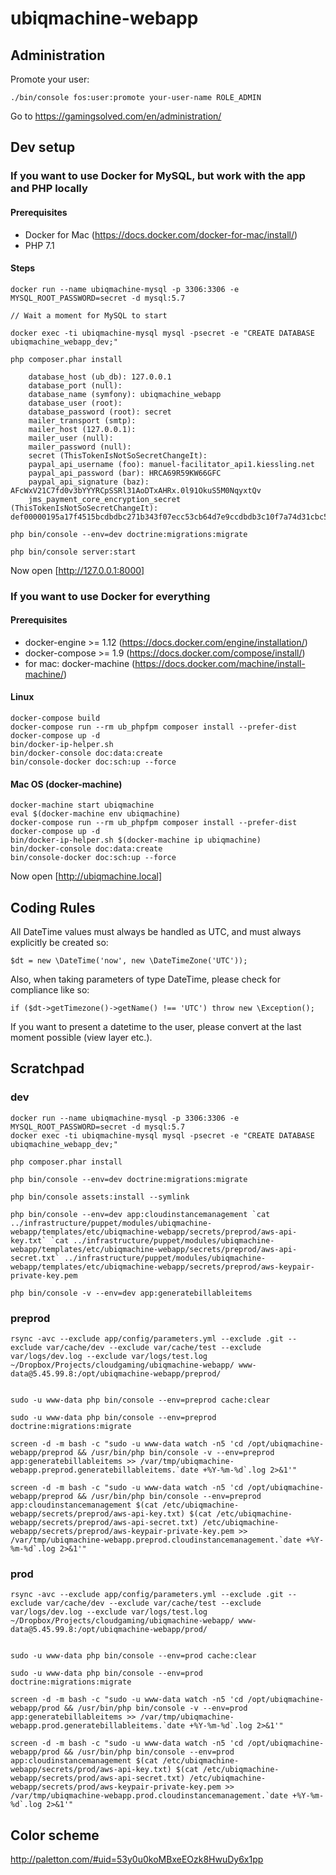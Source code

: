 # ubiqmachine-webapp

## Administration

Promote your user:

    ./bin/console fos:user:promote your-user-name ROLE_ADMIN

Go to https://gamingsolved.com/en/administration/


## Dev setup

### If you want to use Docker for MySQL, but work with the app and PHP locally

#### Prerequisites

* Docker for Mac (https://docs.docker.com/docker-for-mac/install/)
* PHP 7.1

#### Steps

    docker run --name ubiqmachine-mysql -p 3306:3306 -e MYSQL_ROOT_PASSWORD=secret -d mysql:5.7

    // Wait a moment for MySQL to start

    docker exec -ti ubiqmachine-mysql mysql -psecret -e "CREATE DATABASE ubiqmachine_webapp_dev;"

    php composer.phar install

        database_host (ub_db): 127.0.0.1
        database_port (null):
        database_name (symfony): ubiqmachine_webapp
        database_user (root):
        database_password (root): secret
        mailer_transport (smtp):
        mailer_host (127.0.0.1):
        mailer_user (null):
        mailer_password (null):
        secret (ThisTokenIsNotSoSecretChangeIt):
        paypal_api_username (foo): manuel-facilitator_api1.kiessling.net
        paypal_api_password (bar): HRCA69R59KW66GFC
        paypal_api_signature (baz): AFcWxV21C7fd0v3bYYYRCpSSRl31AoDTxAHRx.0l91OkuS5M0NqyxtQv
        jms_payment_core_encryption_secret (ThisTokenIsNotSoSecretChangeIt): def00000195a17f4515bcdbdbc271b343f07ecc53cb64d7e9ccdbdb3c10f7a74d31cbc51a1af971a0231f87976d506351213ee791c6cf8e74dc2c91e3198943eb7b7be88

    php bin/console --env=dev doctrine:migrations:migrate
    
    php bin/console server:start

Now open [http://127.0.0.1:8000]


### If you want to use Docker for everything

#### Prerequisites

* docker-engine >= 1.12 (https://docs.docker.com/engine/installation/)
* docker-compose >= 1.9 (https://docs.docker.com/compose/install/)
* for mac: docker-machine (https://docs.docker.com/machine/install-machine/)

#### Linux 

    docker-compose build
    docker-compose run --rm ub_phpfpm composer install --prefer-dist
    docker-compose up -d 
    bin/docker-ip-helper.sh
    bin/docker-console doc:data:create
    bin/console-docker doc:sch:up --force

#### Mac OS (docker-machine)

    docker-machine start ubiqmachine
    eval $(docker-machine env ubiqmachine)
    docker-compose run --rm ub_phpfpm composer install --prefer-dist
    docker-compose up -d
    bin/docker-ip-helper.sh $(docker-machine ip ubiqmachine)
    bin/docker-console doc:data:create
    bin/console-docker doc:sch:up --force
    
Now open [http://ubiqmachine.local]

## Coding Rules

All DateTime values must always be handled as UTC, and must always explicitly be created so:

    $dt = new \DateTime('now', new \DateTimeZone('UTC'));
    
Also, when taking parameters of type DateTime, please check for compliance like so:
    
    if ($dt->getTimezone()->getName() !== 'UTC') throw new \Exception();
    
If you want to present a datetime to the user, please convert at the last moment possible (view layer etc.).


## Scratchpad

### dev

    docker run --name ubiqmachine-mysql -p 3306:3306 -e MYSQL_ROOT_PASSWORD=secret -d mysql:5.7
    docker exec -ti ubiqmachine-mysql mysql -psecret -e "CREATE DATABASE ubiqmachine_webapp_dev;"
    
    php composer.phar install
    
    php bin/console --env=dev doctrine:migrations:migrate

    php bin/console assets:install --symlink

    php bin/console --env=dev app:cloudinstancemanagement `cat ../infrastructure/puppet/modules/ubiqmachine-webapp/templates/etc/ubiqmachine-webapp/secrets/preprod/aws-api-key.txt` `cat ../infrastructure/puppet/modules/ubiqmachine-webapp/templates/etc/ubiqmachine-webapp/secrets/preprod/aws-api-secret.txt` ../infrastructure/puppet/modules/ubiqmachine-webapp/templates/etc/ubiqmachine-webapp/secrets/preprod/aws-keypair-private-key.pem

    php bin/console -v --env=dev app:generatebillableitems


### preprod

    rsync -avc --exclude app/config/parameters.yml --exclude .git --exclude var/cache/dev --exclude var/cache/test --exclude var/logs/dev.log --exclude var/logs/test.log ~/Dropbox/Projects/cloudgaming/ubiqmachine-webapp/ www-data@5.45.99.8:/opt/ubiqmachine-webapp/preprod/

    
    sudo -u www-data php bin/console --env=preprod cache:clear
    
    sudo -u www-data php bin/console --env=preprod doctrine:migrations:migrate
    
    screen -d -m bash -c "sudo -u www-data watch -n5 'cd /opt/ubiqmachine-webapp/preprod && /usr/bin/php bin/console -v --env=preprod app:generatebillableitems >> /var/tmp/ubiqmachine-webapp.preprod.generatebillableitems.`date +%Y-%m-%d`.log 2>&1'"
    
    screen -d -m bash -c "sudo -u www-data watch -n5 'cd /opt/ubiqmachine-webapp/preprod && /usr/bin/php bin/console --env=preprod app:cloudinstancemanagement $(cat /etc/ubiqmachine-webapp/secrets/preprod/aws-api-key.txt) $(cat /etc/ubiqmachine-webapp/secrets/preprod/aws-api-secret.txt) /etc/ubiqmachine-webapp/secrets/preprod/aws-keypair-private-key.pem >> /var/tmp/ubiqmachine-webapp.preprod.cloudinstancemanagement.`date +%Y-%m-%d`.log 2>&1'"


### prod

    rsync -avc --exclude app/config/parameters.yml --exclude .git --exclude var/cache/dev --exclude var/cache/test --exclude var/logs/dev.log --exclude var/logs/test.log ~/Dropbox/Projects/cloudgaming/ubiqmachine-webapp/ www-data@5.45.99.8:/opt/ubiqmachine-webapp/prod/

    
    sudo -u www-data php bin/console --env=prod cache:clear
    
    sudo -u www-data php bin/console --env=prod doctrine:migrations:migrate
    
    screen -d -m bash -c "sudo -u www-data watch -n5 'cd /opt/ubiqmachine-webapp/prod && /usr/bin/php bin/console -v --env=prod app:generatebillableitems >> /var/tmp/ubiqmachine-webapp.prod.generatebillableitems.`date +%Y-%m-%d`.log 2>&1'"
        
    screen -d -m bash -c "sudo -u www-data watch -n5 'cd /opt/ubiqmachine-webapp/prod && /usr/bin/php bin/console --env=prod app:cloudinstancemanagement $(cat /etc/ubiqmachine-webapp/secrets/prod/aws-api-key.txt) $(cat /etc/ubiqmachine-webapp/secrets/prod/aws-api-secret.txt) /etc/ubiqmachine-webapp/secrets/prod/aws-keypair-private-key.pem >> /var/tmp/ubiqmachine-webapp.prod.cloudinstancemanagement.`date +%Y-%m-%d`.log 2>&1'"
    



## Color scheme

http://paletton.com/#uid=53y0u0koMBxeEOzk8HwuDy6x1pp
